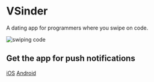 # VSinder

A dating app for programmers where you swipe on code.

![swiping code](https://media.giphy.com/media/Vhw2lTXYI6FhGrbE2G/giphy.gif)

## Get the app for push notifications

[iOS](https://apps.apple.com/us/app/vsinder/id1542523079?itsct=apps_box&itscg=30200)
[Android](https://play.google.com/store/apps/details?id=com.benawad.vsinder)
